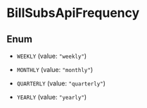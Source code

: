 

# BillSubsApiFrequency

## Enum


* `WEEKLY` (value: `"weekly"`)

* `MONTHLY` (value: `"monthly"`)

* `QUARTERLY` (value: `"quarterly"`)

* `YEARLY` (value: `"yearly"`)



